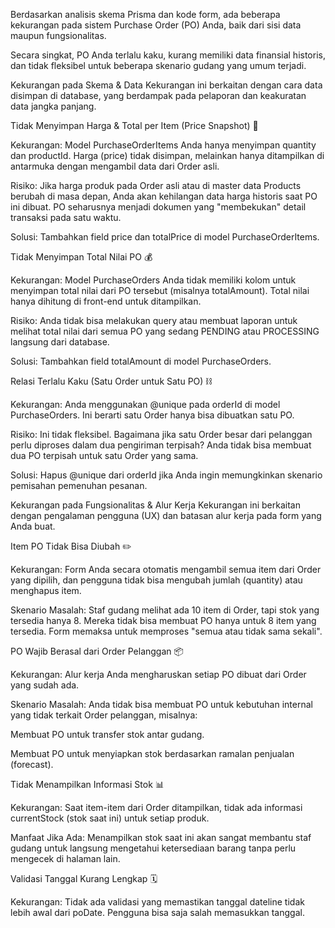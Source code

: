 Berdasarkan analisis skema Prisma dan kode form, ada beberapa kekurangan pada sistem Purchase Order (PO) Anda, baik dari sisi data maupun fungsionalitas.

Secara singkat, PO Anda terlalu kaku, kurang memiliki data finansial historis, dan tidak fleksibel untuk beberapa skenario gudang yang umum terjadi.

Kekurangan pada Skema & Data
Kekurangan ini berkaitan dengan cara data disimpan di database, yang berdampak pada pelaporan dan keakuratan data jangka panjang.

Tidak Menyimpan Harga & Total per Item (Price Snapshot) 📸

Kekurangan: Model PurchaseOrderItems Anda hanya menyimpan quantity dan productId. Harga (price) tidak disimpan, melainkan hanya ditampilkan di antarmuka dengan mengambil data dari Order asli.

Risiko: Jika harga produk pada Order asli atau di master data Products berubah di masa depan, Anda akan kehilangan data harga historis saat PO ini dibuat. PO seharusnya menjadi dokumen yang "membekukan" detail transaksi pada satu waktu.

Solusi: Tambahkan field price dan totalPrice di model PurchaseOrderItems.

Tidak Menyimpan Total Nilai PO 💰

Kekurangan: Model PurchaseOrders Anda tidak memiliki kolom untuk menyimpan total nilai dari PO tersebut (misalnya totalAmount). Total nilai hanya dihitung di front-end untuk ditampilkan.

Risiko: Anda tidak bisa melakukan query atau membuat laporan untuk melihat total nilai dari semua PO yang sedang PENDING atau PROCESSING langsung dari database.

Solusi: Tambahkan field totalAmount di model PurchaseOrders.

Relasi Terlalu Kaku (Satu Order untuk Satu PO) ⛓️

Kekurangan: Anda menggunakan @unique pada orderId di model PurchaseOrders. Ini berarti satu Order hanya bisa dibuatkan satu PO.

Risiko: Ini tidak fleksibel. Bagaimana jika satu Order besar dari pelanggan perlu diproses dalam dua pengiriman terpisah? Anda tidak bisa membuat dua PO terpisah untuk satu Order yang sama.

Solusi: Hapus @unique dari orderId jika Anda ingin memungkinkan skenario pemisahan pemenuhan pesanan.

Kekurangan pada Fungsionalitas & Alur Kerja
Kekurangan ini berkaitan dengan pengalaman pengguna (UX) dan batasan alur kerja pada form yang Anda buat.

Item PO Tidak Bisa Diubah ✏️

Kekurangan: Form Anda secara otomatis mengambil semua item dari Order yang dipilih, dan pengguna tidak bisa mengubah jumlah (quantity) atau menghapus item.

Skenario Masalah: Staf gudang melihat ada 10 item di Order, tapi stok yang tersedia hanya 8. Mereka tidak bisa membuat PO hanya untuk 8 item yang tersedia. Form memaksa untuk memproses "semua atau tidak sama sekali".

PO Wajib Berasal dari Order Pelanggan 📦

Kekurangan: Alur kerja Anda mengharuskan setiap PO dibuat dari Order yang sudah ada.

Skenario Masalah: Anda tidak bisa membuat PO untuk kebutuhan internal yang tidak terkait Order pelanggan, misalnya:

Membuat PO untuk transfer stok antar gudang.

Membuat PO untuk menyiapkan stok berdasarkan ramalan penjualan (forecast).

Tidak Menampilkan Informasi Stok 📊

Kekurangan: Saat item-item dari Order ditampilkan, tidak ada informasi currentStock (stok saat ini) untuk setiap produk.

Manfaat Jika Ada: Menampilkan stok saat ini akan sangat membantu staf gudang untuk langsung mengetahui ketersediaan barang tanpa perlu mengecek di halaman lain.

Validasi Tanggal Kurang Lengkap 🗓️

Kekurangan: Tidak ada validasi yang memastikan tanggal dateline tidak lebih awal dari poDate. Pengguna bisa saja salah memasukkan tanggal.